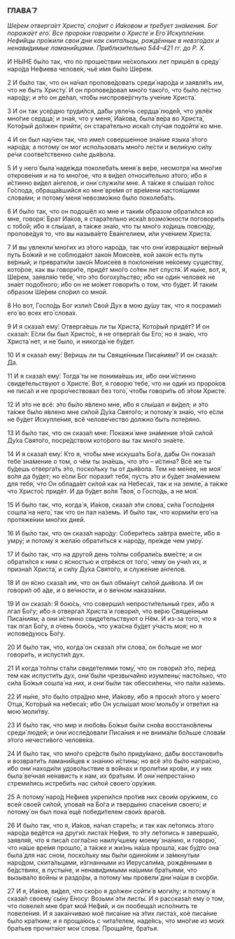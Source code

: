 ### ГЛАВА́ 7

_Ше́рем отверга́ет Христа́, спо́рит с Иа́ковом и тре́бует зна́мения. Бог поража́ет его́. Все проро́ки говори́ли о Христе́ и Его́ Искупле́нии. Нефи́йцы про́жили свои́ дни как скита́льцы, рождённые в невзго́дах и ненави́димые ламани́йцами. Приблизи́тельно 544–421 гг. до Р. Х._

И НЫ́НЕ бы́ло так, что по проше́ствии не́скольких лет пришёл в среду́ наро́да Не́фиева челове́к, чьё и́мя бы́ло Ше́рем.

2 И бы́ло так, что он на́чал пропове́довать среди́ наро́да и заявля́ть им, что не быть Христу́. И он пропове́довал мно́го тако́го, что бы́ло ле́стно наро́ду; и э́то он де́лал, что́бы ниспрове́ргнуть уче́ние Христа́.

3 И он так усе́рдно труди́лся, да́бы увле́чь сердца́ люде́й, что увлёк мно́гие сердца́; и зна́я, что у меня́, Иа́кова, была́ ве́ра во Христа́, Кото́рый до́лжен прийти́, он стара́тельно иска́л слу́чая подойти́ ко мне.

4 И он был нау́чен так, что име́л соверше́нное зна́ние языка́ э́того наро́да; а потому́ он мог испо́льзовать мно́го ле́сти и вели́кую си́лу ре́чи соотве́тственно си́ле дья́вола.

5 И у него́ была́ наде́жда поколеба́ть меня́ в ве́ре, несмотря́ на мно́гие открове́ния и на то мно́гое, что я ви́дел относи́тельно э́того; и́бо я и́стинно ви́дел а́нгелов, и они́ служи́ли мне. А та́кже я слы́шал го́лос Го́спода, обраща́вшийся ко мне́ вре́мя от вре́мени настоя́щими слова́ми; и потому́ меня́ невозмо́жно бы́ло поколеба́ть.

6 И бы́ло так, что он подошёл ко мне и таки́м о́бразом обрати́лся ко мне, говоря́: Брат Иа́ков, я стара́тельно иска́л возмо́жности поговори́ть с тобо́й; и́бо я слы́шал, а та́кже зна́ю, что ты мно́го хо́дишь повсю́ду, пропове́дуя то, что вы называ́ете Ева́нгелием, и́ли уче́нием Христа́.

7 И вы увлекли́ мно́гих из э́того наро́да, так что они́ извраща́ют ве́рный путь Бо́жий и не соблюда́ют зако́н Моисе́ев, кой зако́н есть путь ве́рный; и преврати́ли зако́н Моисе́ев в поклоне́ние не́коему существу́, кото́рое, как вы говори́те, придёт мно́го со́тен лет спустя́. И ны́не, вот, я, Ше́рем, заявля́ю тебе́, что э́то богоху́льство; и́бо ни оди́н челове́к не зна́ет подо́бного; и́бо он не мо́жет говори́ть о том, что бу́дет. И таки́м о́бразом Ше́рем спо́рил со мной.

8 Но вот, Госпо́дь Бог изли́л Свой Дух в мою ду́шу так, что я посрами́л его́ во всех его́ слова́х.

9 И я сказа́л ему́: Отверга́ешь ли ты Христа́, Кото́рый придёт? И он сказа́л: Е́сли бы был Христо́с, я не отверга́л бы Его́; но я зна́ю, что Христа́ нет, и не́ было, и никогда́ не бу́дет.

10 И я сказа́л ему́: Ве́ришь ли ты Свяще́нным Писа́ниям? И он сказа́л: Да.

11 И я сказа́л ему́: Тогда́ ты не понима́ешь их, и́бо они́ и́стинно свиде́тельствуют о Христе́. Вот, я говорю́ тебе́, что ни оди́н из проро́ков не писа́л и не проро́чествовал без того́, что́бы говори́ть об э́том Христе́.

12 И э́то не всё: э́то бы́ло я́влено мне, и́бо я слы́шал и ви́дел; и э́то та́кже бы́ло я́влено мне си́лой Ду́ха Свято́го; и потому́ я зна́ю, что е́сли не бу́дет Искупле́ния, всё челове́чество должно́ быть поте́ряно.

13 И бы́ло так, что он сказа́л мне: Покажи́ мне зна́мение э́той си́лой Ду́ха Свято́го, посре́дством кото́рого вы так мно́го зна́ете.

14 И я сказа́л ему́: Кто я, что́бы мне искуша́ть Бо́га, да́бы Он показа́л тебе́ зна́мение о том, о чём ты зна́ешь, что э́то – и́стина? Всё же ты бу́дешь отверга́ть э́то, поско́льку ты от дья́вола. Тем не ме́нее, не моя́ во́ля да бу́дет; но е́сли Бог порази́т тебя́, пусть э́то и бу́дет зна́мением для тебя́, что Он облада́ет си́лой как на Небеса́х, так и на земле́, а та́кже что Христо́с придёт. И да бу́дет во́ля Твоя́, о Госпо́дь, а не моя́.

15 И бы́ло так, что, когда́ я, Иа́ков, сказа́л э́ти слова́, си́ла Госпо́дняя сошла́ на него́, так что он пал на́земь. И бы́ло так, что корми́ли его́ на протяже́нии мно́гих дней.

16 И бы́ло так, что он сказа́л наро́ду: Собери́тесь за́втра вме́сте, и́бо я умру́; и потому́ я жела́ю обрати́ться к наро́ду, пре́жде чем умру́.

17 И бы́ло так, что на друго́й день то́лпы собрали́сь вме́сте; и он обрати́лся к ним с я́сностью и отрёкся от того́, чему́ он учи́л их, и призна́л Христа́, и си́лу Ду́ха Свято́го, и служе́ние а́нгелов.

18 И он я́сно сказа́л им, что он был обма́нут си́лой дья́вола. И он говори́л об а́де, и о ве́чности, и о ве́чном наказа́нии.

19 И он сказа́л: Я бою́сь, что соверши́л непрости́тельный грех, и́бо я лгал Бо́гу; и́бо я отверга́л Христа́ и говори́л, что ве́рю Свяще́нным Писа́ниям; а они́ и́стинно свиде́тельствуют о Нём. И из-за того́, что я так лгал Бо́гу, я о́чень бою́сь, что ужа́сна бу́дет у́часть моя́; но я испове́дуюсь Бо́гу.

20 И бы́ло так, что, когда́ он сказа́л э́ти слова́, он бо́льше не мог говори́ть, и испусти́л дух.

21 И когда́ то́лпы ста́ли свиде́телями тому́, что он говори́л э́то, пе́ред тем как испусти́ть дух, они́ бы́ли чрезвыча́йно изумлены́; насто́лько, что си́ла Бо́жья сошла́ на них, и они́ бы́ли так обесси́лены, что па́ли на́земь.

22 И ны́не, э́то бы́ло отра́дно мне, Иа́кову, и́бо я проси́л э́того у моего́ Отца́, Кото́рый на небеса́х; и́бо Он услы́шал мою́ мольбу́ и отве́тил на мою́ моли́тву.

23 И бы́ло так, что мир и любо́вь Бо́жья бы́ли сно́ва восстано́влены среди́ люде́й; и они́ иссле́довали Писа́ния и не внима́ли бо́льше слова́м э́того нечести́вого челове́ка.

24 И бы́ло так, что мно́го сре́дств бы́ло приду́мано, да́бы восстанови́ть и возврати́ть ламани́йцев к зна́нию и́стины; но всё э́то бы́ло напра́сно, и́бо они́ находи́ли удово́льствие в во́йнах и проли́тии кро́ви, и у них была́ ве́чная не́нависть к нам, их бра́тьям. И они́ непреста́нно стреми́лись истреби́ть нас си́лой своего́ ору́жия.

25 А потому́ наро́д Не́фиев укрепи́лся про́тив них свои́м ору́жием, со всей свое́й си́лой, упова́я на Бо́га и тверды́ню спасе́ния своего́; и потому́ он был пока́ ещё победи́телем свои́х враго́в.

26 И бы́ло так, что я, Иа́ков, на́чал старе́ть; и так как ле́топись э́того наро́да ведётся на други́х листа́х Не́фия, то э́ту ле́топись я заверша́ю, заявля́я, что я писа́л согла́сно наилу́чшему моему́ зна́нию, и говорю́, что на́ше вре́мя прошло́, а та́кже и жи́знь на́ша прошла́, как бу́дто она́ была́ для нас сном, поско́льку мы бы́ли одино́ким и за́мкнутым наро́дом, скита́льцами, и́згнанными из Иерусали́ма, рождёнными в бе́дствиях, в пусты́не, и ненави́димыми на́шими бра́тьями, что вызыва́ло во́йны и раздо́ры, а потому́ мы провели́ дни́ на́ши в ско́рби.

27 И я, Иа́ков, ви́дел, что ско́ро я до́лжен сойти́ в моги́лу; и потому́ я сказа́л своему́ сы́ну Е́носу: Возьми́ э́ти листы́. И я рассказа́л ему́ о том, что повеле́л мне брат мой Не́фий, и он пообеща́л испо́лнить те повеле́ния. И я зака́нчиваю моё писа́ние на э́тих листа́х, ко́е писа́ние бы́ло кра́тким; и я проща́юсь с чита́телем, наде́ясь, что мно́гие из мои́х бра́тьев прочита́ют мои́ слова́. Проща́йте, бра́тья.
